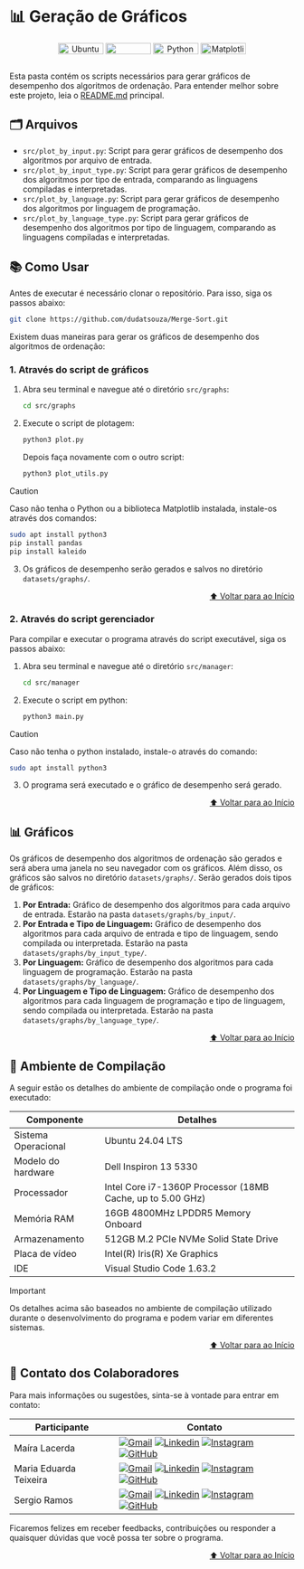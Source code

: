 # 📊 Geração de Gráficos

<div align="center">
   <img align="center" height="20px" width="80px" alt="Ubuntu" src="https://img.shields.io/badge/Ubuntu-E95420?logo=ubuntu&logoColor=white"/>
   <img align="center" height="20px" width="80px" src="https://img.shields.io/badge/VS%20Code-blue?logo=visual%20studio%20code"/>
   <img align="center" height="20px" width="80px" alt="Python" src="https://img.shields.io/badge/Python-3776AB?logo=python&logoColor=white"/>
   <img align="center" height="20px" width="80px" alt="Matplotlib" src="https://img.shields.io/badge/Matplotlib-ffffff?logo=plotly&logoColor=white"/>
</div>

##
Esta pasta contém os scripts necessários para gerar gráficos de desempenho dos algoritmos de ordenação. Para entender melhor sobre este projeto, leia o [README.md](../../README.md) principal.

## 🗂 Arquivos
- `src/plot_by_input.py`: Script para gerar gráficos de desempenho dos algoritmos por arquivo de entrada.
- `src/plot_by_input_type.py`: Script para gerar gráficos de desempenho dos algoritmos por tipo de entrada, comparando as linguagens compiladas e interpretadas.
- `src/plot_by_language.py`: Script para gerar gráficos de desempenho dos algoritmos por linguagem de programação.
- `src/plot_by_language_type.py`: Script para gerar gráficos de desempenho dos algoritmos por tipo de linguagem, comparando as linguagens compiladas e interpretadas.

## 📚 Como Usar
Antes de executar é necessário clonar o repositório. Para isso, siga os passos abaixo:
```bash
git clone https://github.com/dudatsouza/Merge-Sort.git
```

Existem duas maneiras para gerar os gráficos de desempenho dos algoritmos de ordenação:

### 1. Através do script de gráficos
1. Abra seu terminal e navegue até o diretório `src/graphs`:
    ```bash
    cd src/graphs
    ```

2. Execute o script de plotagem:
    ```bash
    python3 plot.py
    ```
    Depois faça novamente com o outro script:
    ```bash
    python3 plot_utils.py
    ```
> [!CAUTION]
> Caso não tenha o Python ou a biblioteca Matplotlib instalada, instale-os através dos comandos:
> ```bash
> sudo apt install python3
> pip install pandas
> pip install kaleido
> ```

3. Os gráficos de desempenho serão gerados e salvos no diretório `datasets/graphs/`.
<p align="right"><a href="#-geração-de-gráficos">⬆️ Voltar para ao Início</a></p>

### 2. Através do script gerenciador

Para compilar e executar o programa através do script executável, siga os passos abaixo:

1. Abra seu terminal e navegue até o diretório `src/manager`:
    ```bash
    cd src/manager
    ```
2. Execute o script em python:
    ```bash
    python3 main.py
    ```
> [!CAUTION]
> Caso não tenha o python instalado, instale-o através do comando:
> ```bash
> sudo apt install python3
> ```

3. O programa será executado e o gráfico de desempenho será gerado.
<p align="right"><a href="#-geração-de-gráficos">⬆️ Voltar para ao Início</a></p>

## 📊 Gráficos

Os gráficos de desempenho dos algoritmos de ordenação são gerados e será abera uma janela no seu navegador com os gráficos. Além disso, os gráficos são salvos no diretório `datasets/graphs/`. Serão gerados dois tipos de gráficos:
1. **Por Entrada:** Gráfico de desempenho dos algoritmos para cada arquivo de entrada. Estarão na pasta `datasets/graphs/by_input/`.
2. **Por Entrada e Tipo de Linguagem:** Gráfico de desempenho dos algoritmos para cada arquivo de entrada e tipo de linguagem, sendo compilada ou interpretada. Estarão na pasta `datasets/graphs/by_input_type/`.
3. **Por Linguagem:** Gráfico de desempenho dos algoritmos para cada linguagem de programação. Estarão na pasta `datasets/graphs/by_language/`.
4. **Por Linguagem e Tipo de Linguagem:** Gráfico de desempenho dos algoritmos para cada linguagem de programação e tipo de linguagem, sendo compilada ou interpretada. Estarão na pasta `datasets/graphs/by_language_type/`.
<p align="right"><a href="#-geração-de-gráficos">⬆️ Voltar para ao Início</a></p>

## 🔧 Ambiente de Compilação
A seguir estão os detalhes do ambiente de compilação onde o programa foi executado:

| Componente      | Detalhes                          |
|-----------------|-----------------------------------|
| Sistema Operacional | Ubuntu 24.04 LTS|
| Modelo do hardware| Dell Inspiron 13 5330|
| Processador     | Intel Core i7-1360P Processor (18MB Cache, up to 5.00 GHz)|
| Memória RAM     | 16GB 4800MHz LPDDR5 Memory Onboard|
| Armazenamento   | 512GB M.2 PCIe NVMe Solid State Drive|
| Placa de vídeo  | Intel(R) Iris(R) Xe Graphics |
| IDE             | Visual Studio Code 1.63.2|

> [!IMPORTANT]
> Os detalhes acima são baseados no ambiente de compilação utilizado durante o desenvolvimento do programa e podem variar em diferentes sistemas.
<p align="right"><a href="#-geração-de-gráficos">⬆️ Voltar para ao Início</a></p>

## 📧 Contato dos Colaboradores
Para mais informações ou sugestões, sinta-se à vontade para entrar em contato:

| Participante           |  Contato  |                     
| -----------------------| ----------|
|  Maíra Lacerda | [![Gmail][Gmail Badge]][Gmail Colab 1] [![Linkedin][Linkedin Badge]][Linkedin Colab 1] [![Instagram][Instagram Badge]][Instagram Colab 1] [![GitHub][GitHub Badge]][GitHub Colab 1]|
|  Maria Eduarda Teixeira | [![Gmail][Gmail Badge]][Gmail Colab 2] [![Linkedin][Linkedin Badge]][Linkedin Colab 2] [![Instagram][Instagram Badge]][Instagram Colab 2] [![GitHub][GitHub Badge]][GitHub Colab 2]|
|  Sergio Ramos | [![Gmail][Gmail Badge]][Gmail Colab 3] [![Linkedin][Linkedin Badge]][Linkedin Colab 3] [![Instagram][Instagram Badge]][Instagram Colab 3] [![GitHub][GitHub Badge]][GitHub Colab 3]          |  

Ficaremos felizes em receber feedbacks, contribuições ou responder a quaisquer dúvidas que você possa ter sobre o programa.
<p align="right"><a href="#-geração-de-gráficos">⬆️ Voltar para ao Início</a></p>


[Gmail Badge]: https://img.shields.io/badge/-Gmail-c14438?style=flat-square&logo=Gmail&logoColor=white
[Linkedin Badge]: https://img.shields.io/badge/-LinkedIn-0e76a8?style=flat-square&logo=Linkedin&logoColor=white
[Instagram Badge]: https://img.shields.io/badge/-Instagram-e4405f?style=flat-square&logo=Instagram&logoColor=white
[GitHub Badge]: https://img.shields.io/badge/-GitHub-181717?style=flat-square&logo=GitHub&logoColor=white

[Gmail Colab 1]: mailto:mairaallacerda@gmail.com
[Gmail Colab 2]: mailto:dudateixeirasouza@gmail.com
[Gmail Colab 3]: mailto:sergiohenriquequedasramos@gmail.com

[Linkedin Colab 1]: https://www.linkedin.com/in/ma%C3%ADra-almeida-lacerda
[Linkedin Colab 2]: https://www.linkedin.com/in/maria-eduarda-teixeira-souza-2a2b3a254/
[Linkedin Colab 3]: https://www.linkedin.com/in/sergio-ramos-21057230a

[Instagram Colab 1]: https://www.instagram.com/mairaallacerda/
[Instagram Colab 2]: https://www.instagram.com/dudat_18/
[Instagram Colab 3]: https://www.instagram.com/eu__sergio/

[GitHub Colab 1]: https://github.com/mairaallacerda
[GitHub Colab 2]: https://github.com/dudatsouza
[GitHub Colab 3]: https://github.com/serginnn